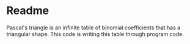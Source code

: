 # Readme

Pascal's triangle is an infinite table of binomial coefficients that has a triangular shape. This code is writing this table through program code.